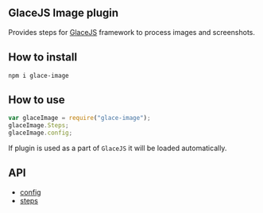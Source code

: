 ## GlaceJS Image plugin

Provides steps for [GlaceJS](https://glacejs.github.io/glace-core/) framework to process images and screenshots.

## How to install

```
npm i glace-image
```

## How to use

```javascript
var glaceImage = require("glace-image");
glaceImage.Steps;
glaceImage.config;
```

If plugin is used as a part of `GlaceJS` it will be loaded automatically.

## API

- [config](GlaceConfig.html)
- [steps](ImageSteps.html)
